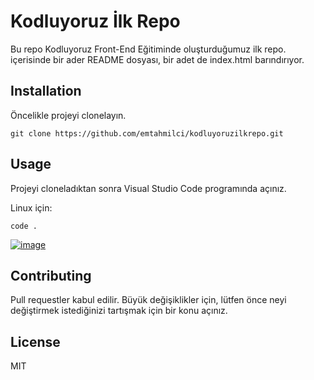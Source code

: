 # Kodluyoruz İlk Repo

Bu repo Kodluyoruz Front-End Eğitiminde oluşturduğumuz ilk repo. içerisinde bir ader README dosyası, bir adet de index.html barındırıyor.

## Installation

Öncelikle projeyi clonelayın. 

`git clone https://github.com/emtahmilci/kodluyoruzilkrepo.git`

## Usage


Projeyi cloneladıktan sonra Visual Studio Code programında açınız.

Linux için:

```cd kodluyoruzilkrepo
code . 
```

[![image](https://www.linkpicture.com/q/mdphoto.jpg)](https://www.linkpicture.com/view.php?img=LPic6345782e92b2f85625537)







## Contributing

Pull requestler kabul edilir. Büyük değişiklikler için, lütfen önce neyi değiştirmek istediğinizi tartışmak için bir konu açınız. 


## License

MIT

